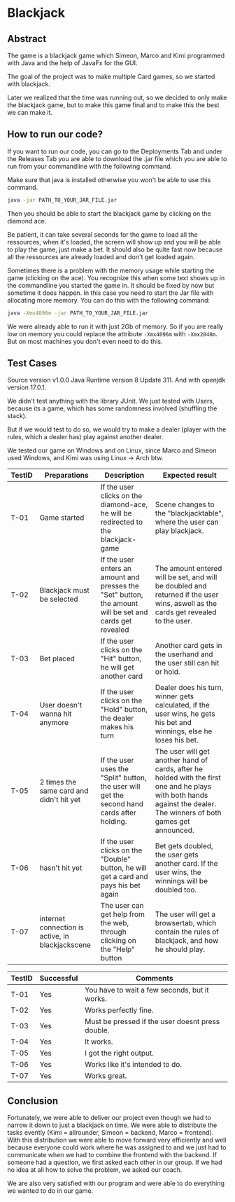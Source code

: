 # Blackjack

## Abstract 

The game is a blackjack game which Simeon, Marco and Kimi programmed with Java and the help of JavaFx for the GUI.

The goal of the project was to make multiple Card games,
so we started with blackjack.

Later we realized that the time was running out, so we decided to only make the blackjack game,
but to make this game final and to make this the best we can make it.

## How to run our code?

If you want to run our code, you can go to the Deployments Tab and
under the Releases Tab you are able to download the .jar file which you are able to run from your commandline with the following command.

Make sure that java is installed otherwise you won't be able to use this command. 

```bash
java -jar PATH_TO_YOUR_JAR_FILE.jar
```

Then you should be able to start the blackjack game by clicking on the diamond ace.

Be patient, it can take several seconds for the game to load all the ressources, when it's loaded,
the screen will show up and you will be able to play the game, just make a bet.
It should also be quite fast now because all the ressources are already loaded and don't get loaded again.

Sometimes there is a problem with the memory usage while starting the game (clicking on the ace). 
You recognize this when some text shows up in the commandline you started the game in.
It should be fixed by now but sometime it does happen. In this case you need to start the Jar file with allocating more memory.
You can do this with the following command:

```bash
java -Xmx4096m -jar PATH_TO_YOUR_JAR_FILE.jar
```

We were already able to run it with just 2Gb of memory.
So if you are really low on memory you could replace the attribute `-Xmx4096m` with `-Xmx2048m`.
But on most machines you don't even need to do this.

## Test Cases

Source version v1.0.0
Java Runtime version 8 Update 311.
And with openjdk version 17.0.1.

We didn't test anything with the library JUnit. We just tested with Users, because its a game,
which has some randomness involved (shuffling the stack).

But if we would test to do so, we would try to make a dealer
(player with the rules, which a dealer has) play against another dealer.

We tested our game on Windows and on Linux, since Marco and Simeon used Windows,
and Kimi was using Linux -> Arch btw.

| TestID | Preparations                                       | Description                                                                                              | Expected result                                                                                                                                                       |
|--------|----------------------------------------------------|----------------------------------------------------------------------------------------------------------|-----------------------------------------------------------------------------------------------------------------------------------------------------------------------|
| T-01   | Game started                                       | If the user clicks on the diamond-ace, he will be redirected to the blackjack-game                       | Scene changes to the "blackjacktable", where the user can play blackjack.                                                                                             |
| T-02   | Blackjack must be selected                         | If the user enters an amount and presses the "Set" button, the amount will be set and cards get revealed | The amount entered will be set, and will be doubled and returned if the user wins, aswell as the cards get revealed to the user.                                      |
| T-03   | Bet placed                                         | If the user clicks on the "Hit" button, he will get another card                                         | Another card gets in the userhand and the user still can hit or hold.                                                                                                 |
| T-04   | User doesn't wanna hit anymore                     | If the user clicks on the "Hold" button, the dealer makes his turn                                       | Dealer does his turn, winner gets calculated, if the user wins, he gets his bet and winnings, else he loses his bet.                                                  |
| T-05   | 2 times the same card and didn't hit yet           | If the user uses the "Split" button, the user will get the second hand cards after holding.              | The user will get another hand of cards, after he holded with the first one and he plays with both hands against the dealer. The winners of both games get announced. |
| T-06   | hasn't hit yet                                     | If the user clicks on the "Double" button, he will get a card and pays his bet again                     | Bet gets doubled, the user gets another card. If the user wins, the winnings will be doubled too.                                                                     |
| T-07   | internet connection is active, in blackjackscene   | The user can get help from the web, through clicking on the "Help" button                                | The user will get a browsertab, which contain the rules of blackjack, and how he should play.                                                                         |

| TestID | Successful | Comments                                         |
|--------|------------|--------------------------------------------------|
| T-01   | Yes        | You have to wait a few seconds, but it works.    |
| T-02   | Yes        | Works perfectly fine.                            |
| T-03   | Yes        | Must be pressed if the user doesnt press double. |
| T-04   | Yes        | It works.                                        |
| T-05   | Yes        | I got the right output.                          |
| T-06   | Yes        | Works like it's intended to do.                  |
| T-07   | Yes        | Works great.                                     |

## Conclusion

Fortunately, we were able to deliver our project even though we had to narrow it down to just a blackjack on time. We
were able to distribute the tasks evently (Kimi = allrounder, Simeon = backend, Marco = frontend).
With this distribution we were able to move forward very efficiently and well because everyone
could work where he was assigned to and we just had to communicate when we had to combine the frontend with the backend.
If someone had a question, we first asked each other in our group.
If we had no idea at all how to solve the problem, we asked our coach.

We are also very satisfied with our program
and were able to do everything we wanted to do in our game.